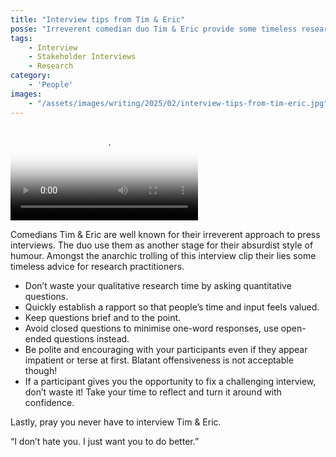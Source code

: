 ```yaml
---
title: "Interview tips from Tim & Eric"
posse: "Irreverent comedian duo Tim & Eric provide some timeless research interviewing advice amongst the anarchic trolling of this press interview clip."
tags:
    - Interview
    - Stakeholder Interviews
    - Research
category:
    - 'People'
images:
    - "/assets/images/writing/2025/02/interview-tips-from-tim-eric.jpg"
---
```


<div class="embed-wrapper">
    <video controls poster="/assets/images/writing/2025/02/interview-tips-from-tim-eric.jpg" class="embed-wrapper__item">
        <source src="/assets/video/writing/2025/02/interview-tips-from-tim-eric.mp4" type="video/mp4" />
        <source src="/assets/video/writing/2025/02/interview-tips-from-tim-eric.webm" type="video/webm" />
        <source src="/assets/video/writing/2025/02/interview-tips-from-tim-eric.ogg" type="video/ogg" />
    </video>
</div>

Comedians Tim & Eric are well known for their irreverent approach to press interviews. The duo use them as another stage for their absurdist style of humour. Amongst the anarchic trolling of this interview clip their lies some timeless advice for research practitioners.

- Don’t waste your qualitative research time by asking quantitative questions.
- Quickly establish a rapport so that people’s time and input feels valued.
- Keep questions brief and to the point.
- Avoid closed questions to minimise one-word responses, use open-ended questions instead.
- Be polite and encouraging with your participants even if they appear impatient or terse at first. Blatant offensiveness is not acceptable though!
- If a participant gives you the opportunity to fix a challenging interview, don’t waste it! Take your time to reflect and turn it around with confidence.

Lastly, pray you never have to interview Tim & Eric.

<p class="pullquote">“I don’t hate you. I just want you to do better.”</p>